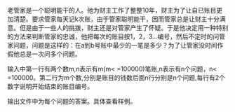 老管家是一个聪明能干的人。他为财主工作了整整10年，财主为了让自已账目更加清楚。要求管家每天记k次账，由于管家聪明能干，因而管家总是让财主十分满意。但是由于一些人的挑拨，财主还是对管家产生了怀疑。于是他决定用一种特别的方法来判断管家的忠诚，他把每次的账目按1，2，3…编号，然后不定时的问管家问题，问题是这样的：在a到b号账中最少的一笔是多少？为了让管家没时间作假他总是一次问多个问题。

输入中第一行有两个数m,n表示有m(m< =100000)笔账,n表示有n个问题，n< =100000。第二行为m个数,分别是账目的钱数后面n行分别是n个问题,每行有2个数字说明开始结束的账目编号。

输出文件中为每个问题的答案。具体查看样例。
